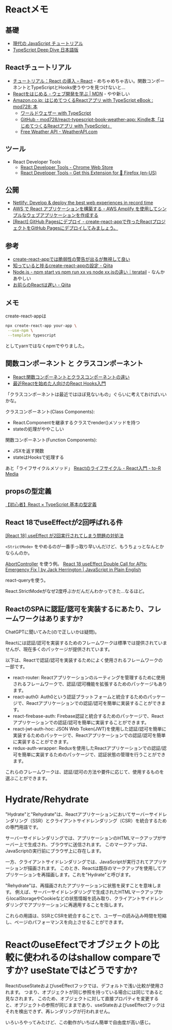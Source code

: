 # Reactメモ

## 基礎

* [現代の JavaScript チュートリアル](https://ja.javascript.info/)
* [TypeScript Deep Dive 日本語版](https://typescript-jp.gitbook.io/deep-dive/)

## Reactチュートリアル

* [チュートリアル：React の導入 – React](https://ja.reactjs.org/tutorial/tutorial.html) - めちゃめちゃ古い。関数コンポーネントとTypeScriptとHooks使うやつを見つけないと...
* [Reactをはじめる - ウェブ開発を学ぶ | MDN](https://developer.mozilla.org/ja/docs/Learn/Tools_and_testing/Client-side_JavaScript_frameworks/React_getting_started) - やや新しい
* [Amazon.co.jp: はじめてつくるReactアプリ with TypeScript eBook : mod728: 本](https://www.amazon.co.jp/dp/B094Z1R281)
  - [ワールドウェザー with TypeScript](https://react-typescript-book-weather-app.netlify.app/links)
  - [GitHub - mod728/react-typescript-book-weather-app: Kindle本「はじめてつくるReactアプリ with TypeScript」](https://github.com/mod728/react-typescript-book-weather-app)
  - [Free Weather API - WeatherAPI.com](https://www.weatherapi.com/)

## ツール

* React Developer Tools
  * [React Developer Tools \- Chrome Web Store](https://chrome.google.com/webstore/detail/react-developer-tools/fmkadmapgofadopljbjfkapdkoienihi?hl=en)
  * [React Developer Tools – Get this Extension for 🦊 Firefox (en-US)](https://addons.mozilla.org/en-US/firefox/addon/react-devtools/)

## 公開

* [Netlify: Develop & deploy the best web experiences in record time](https://www.netlify.com/)
* [AWS で React アプリケーションを構築する - AWS Amplify を使用してシンプルなウェブアプリケーションを作成する](https://aws.amazon.com/jp/getting-started/hands-on/build-react-app-amplify-graphql/)
* [[React] GitHub Pagesにデプロイ - create-react-appで作ったReactプロジェクトをGitHub Pagesにデプロイしてみましょう。](https://dev-yakuza.posstree.com/react/github-pages/)

## 参考

* [create-react-appでは脆弱性の警告が出るが無視して良い](https://zenn.dev/appare45/articles/7f667031aab94b)
* [知っていると捗るcreate-react-appの設定 - Qiita](https://qiita.com/geekduck/items/6f99a3da15dd39658fff)
* [Node.js - npm start vs npm run xx vs node xx.jsの違い｜teratail](https://teratail.com/questions/93327) - なんかあやしい
* [お前らのReactは遅い - Qiita](https://qiita.com/teradonburi/items/5b8f79d26e1b319ac44f)

## メモ

create-react-appは
```sh
npx create-react-app your-app \
 --use-npm \
 --template typescript
```
としてyarnではなくnpmでやりました。

## 関数コンポーネント と クラスコンポーネント

- [React:関数コンポーネントとクラスコンポーネントの違い](https://www.twilio.com/blog/react-choose-functional-components-jp)
- [最近Reactを始めた人向けのReact Hooks入門](https://sbfl.net/blog/2019/11/12/react-hooks-introduction/)

「クラスコンポーネントは最近ではほぼ見ないもの」ぐらいに考えておけばいいかな。

クラスコンポーネント(Class Components):
- React.Componentを継承するクラスでrender()メソッドを持つ
- stateの処理がややこしい

関数コンポーネント(Function Components):
- JSXを返す関数
- stateはHooksで処理する

あと「ライフサイクルメソッド」 [Reactのライフサイクル - React入門 - to-R Media](https://www.to-r.net/media/react-tutorial09/)



## propsの型定義

[【初心者】React × TypeScript 基本の型定義](https://zenn.dev/ogakuzuko/articles/react-typescript-for-beginner#3.-props%E3%81%AE%E5%9E%8B%E5%AE%9A%E7%BE%A9)


## React 18でuseEffectが2回呼ばれる件

[[React 18] useEffect が2回実行されてしまう問題の対処法](https://b.0218.jp/202207202243.html)

 `<StrictMode>` をやめるのが一番手っ取り早いんだけど、もうちょっとなんとかならんのか。

[AbortController](https://developer.mozilla.org/ja/docs/Web/API/AbortController) を使う例。
[React 18 useEffect Double Call for APIs: Emergency Fix | by Jack Herrington | JavaScript in Plain English](https://javascript.plainenglish.io/react-18-useeffect-double-call-for-apis-emergency-fix-724b7ee6a646)

react-queryを使う。


React.StrictModeがなぜ2度呼ぶかだんだんわかってきた...なるほど。


## ReactのSPAに認証/認可を実装するにあたり、フレームワークはありますか?

ChatGPTに聞いてみた(ので正しいかは疑問)。

Reactには認証/認可を実装するためのフレームワークは標準では提供されていませんが、現在多くのパッケージが提供されています。

以下は、Reactで認証/認可を実装するためによく使用されるフレームワークの一部です。

*   react-router: Reactアプリケーションのルーティングを管理するために使用されるフレームワークで、認証/認可機能を拡張するためのパッケージもあります。
*   react-auth0: Auth0という認証プラットフォームと統合するためのパッケージで、Reactアプリケーションでの認証/認可を簡単に実装することができます。
*   react-firebase-auth: Firebase認証と統合するためのパッケージで、Reactアプリケーションでの認証/認可を簡単に実装することができます。
*   react-jwt-auth-hoc: JSON Web Token(JWT)を使用した認証/認可を簡単に実装するためのパッケージで、Reactアプリケーションでの認証/認可を簡単に実装することができます。
*   redux-auth-wrapper: Reduxを使用したReactアプリケーションでの認証/認可を簡単に実装するためのパッケージで、認証状態の管理を行うことができます。

これらのフレームワークは、認証/認可の方法や要件に応じて、使用するものを選ぶことができます。


# Hydrate/Rehydrate

"Hydrate"と"Rehydrate"は、Reactアプリケーションにおいてサーバーサイドレンダリング（SSR）とクライアントサイドレンダリング（CSR）を統合するための専門用語です。

サーバーサイドレンダリングでは、アプリケーションのHTMLマークアップがサーバー上で生成され、ブラウザに送信されます。
このマークアップは、JavaScriptの実行前にブラウザ上に存在します。

一方、クライアントサイドレンダリングでは、JavaScriptが実行されてアプリケーションが描画されます。
このとき、Reactは既存のマークアップを使用してアプリケーションを再描画します。これを"Hydrate"と呼びます。

"Rehydrate"は、再描画されたアプリケーションに状態を戻すことを意味します。
例えば、サーバーサイドレンダリングで生成されたHTMLマークアップからlocalStorageやCookieなどの状態情報を読み取り、クライアントサイドレンダリングでアプリケーションに再適用することを指します。

これらの用語は、SSRとCSRを統合することで、ユーザーの読み込み時間を短縮し、ページのパフォーマンスを向上させることができます。


# ReactのuseEfectでオブジェクトの比較に使われるのはshallow compareですか? useStateではどうですか?

ReactのuseStateおよびuseEffectフックでは、デフォルトで浅い比較が使用されます。
つまり、オブジェクトが同じ参照を持っている場合には同じであると見なされます。
このため、オブジェクトに対して直接プロパティを変更すると、オブジェクトの参照が同じままであり、useStateおよびuseEffectフックはそれを検出できず、再レンダリングが行われません。

いろいろやってみたけど、この動作がいちばん簡単で自由度が高い感じ。
